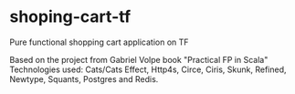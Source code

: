 # shoping-cart-tf
Pure functional shopping cart application on TF

Based on the project from Gabriel Volpe book "Practical FP in Scala"
Technologies used: Cats/Cats Effect, Http4s, Circe, Ciris, Skunk, Refined, Newtype, Squants, Postgres and Redis.

